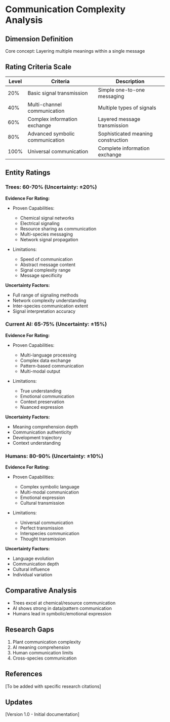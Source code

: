 # Communication Complexity Analysis

## Dimension Definition
Core concept: Layering multiple meanings within a single message

## Rating Criteria Scale

| Level | Criteria | Description |
|-------|----------|-------------|
| 20% | Basic signal transmission | Simple one-to-one messaging |
| 40% | Multi-channel communication | Multiple types of signals |
| 60% | Complex information exchange | Layered message transmission |
| 80% | Advanced symbolic communication | Sophisticated meaning construction |
| 100% | Universal communication | Complete information exchange |

## Entity Ratings

### Trees: 60-70% (Uncertainty: ±20%)

**Evidence For Rating:**
- Proven Capabilities:
  * Chemical signal networks
  * Electrical signaling
  * Resource sharing as communication
  * Multi-species messaging
  * Network signal propagation
  
- Limitations:
  * Speed of communication
  * Abstract message content
  * Signal complexity range
  * Message specificity

**Uncertainty Factors:**
- Full range of signaling methods
- Network complexity understanding
- Inter-species communication extent
- Signal interpretation accuracy

### Current AI: 65-75% (Uncertainty: ±15%)

**Evidence For Rating:**
- Proven Capabilities:
  * Multi-language processing
  * Complex data exchange
  * Pattern-based communication
  * Multi-modal output
  
- Limitations:
  * True understanding
  * Emotional communication
  * Context preservation
  * Nuanced expression
  
**Uncertainty Factors:**
- Meaning comprehension depth
- Communication authenticity
- Development trajectory
- Context understanding

### Humans: 80-90% (Uncertainty: ±10%)

**Evidence For Rating:**
- Proven Capabilities:
  * Complex symbolic language
  * Multi-modal communication
  * Emotional expression
  * Cultural transmission

- Limitations:
  * Universal communication
  * Perfect transmission
  * Interspecies communication
  * Thought transmission
  
**Uncertainty Factors:**
- Language evolution
- Communication depth
- Cultural influence
- Individual variation

## Comparative Analysis
- Trees excel at chemical/resource communication
- AI shows strong in data/pattern communication
- Humans lead in symbolic/emotional expression

## Research Gaps
1. Plant communication complexity
2. AI meaning comprehension
3. Human communication limits
4. Cross-species communication

## References
[To be added with specific research citations]

## Updates
[Version 1.0 - Initial documentation]
